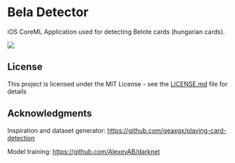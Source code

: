 # Bela Detector

iOS CoreML Application used for detecting Belote cards (hungarian cards).

![](scanning.gif)

## License

This project is licensed under the MIT License - see the [LICENSE.md](LICENSE.md) file for details

## Acknowledgments

Inspiration and dataset generator: https://github.com/geaxgx/playing-card-detection

Model training: https://github.com/AlexeyAB/darknet
